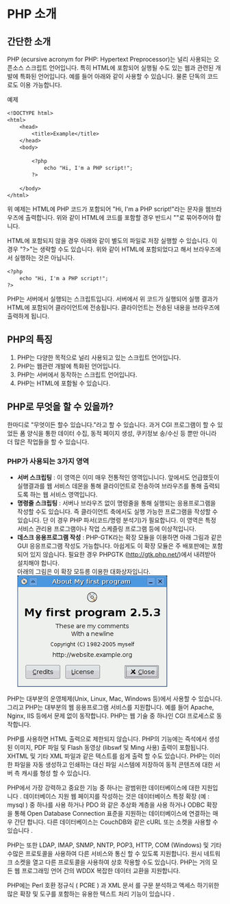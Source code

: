 # PHP 소개

## 간단한 소개
PHP (ecursive acronym for PHP: Hypertext Preprocessor)는 널리 사용되는 오픈소스 스크립트 언어입니다. 특히 HTML에 포함되어 실행될 수도 있는 웹과 관련된 개발에 특화된 언어입니다.
예를 들어 아래와 같이 사용할 수 있습니다. 물론 단독의 코드로도 이용 가능합니다.

예제
```phpregexp
<!DOCTYPE html>
<html>
    <head>
        <title>Example</title>
    </head>
    <body>

        <?php
            echo "Hi, I'm a PHP script!";
        ?>

    </body>
</html>
```

위 예제는 HTML에 PHP 코드가 포함되어 "Hi, I'm a PHP script!"라는 문자을 웹브라우즈에 출력합니다.
위와 같이 HTML에 코드를 포함할 경우 반드시 "<?php"와 "?>"로 묶어주어야 합니다.

HTML에 포함되지 않을 경우 아래와 같이 별도의 파일로 저장 실행할 수 있습니다. 이 경우 "?>"는 생략할 수도 있습니다.
위와 같이 HTML에 포함되었다고 해서 브라우즈에서 실행하는 것은 아닙니다.
```phpregexp
<?php
    echo "Hi, I'm a PHP script!";
?>
```
PHP는 서버에서 실행되는 스크립트입니다. 서버에서 위 코드가 실행되어 실행 결과가 HTML에 포함되어 클라이언트에 전송됩니다. 클라이언트는 전송된 내용을 브라우즈에 출력하게 됩니다.

## PHP의 특징
1. PHP는 다양한 목적으로 널리 사용되고 있는 스크립트 언어입니다.
2. PHP는 웹관련 개발에 특화된 언어입니다.
3. PHP는 서버에서 동작하는 스크립트 언어입니다.
4. PHP는 HTML에 포함될 수 있습니다.

## PHP로 무엇을 할 수 있을까?
한마디로 "무엇이든 할수 있습니다."라고 할 수 있습니다. 과거 CGI 프로그램이 할 수 있었든 폼 양식을 통한 데이터 수집, 동적 페이지 생성, 쿠키정보 송/수신 등 뿐만 아니라 더 많은 작업들을 할 수 있습니다.

### PHP가 사용되는 3가지 영역
* **서버 스크립팅** : 이 영역은 이미 매우 전통적인 영역입니니다. 앞에서도 언급했듯이 실행결과를 웹 서비스 데몬을 통해 클라이언트로 전송하여 브라우즈를 통해 출력되도록 하는 웹 서비스 영역입니다.
* **명령줄 스크립팅** : 서버나 브라우즈 없이 명령줄을 통해 실행되는 응용프로그램을 작성할 수도 있습니다. 즉 클라이언트 축에서도 실행 가능한 프로그램을 작성할 수 있습니다. 단 이 경우 PHP 파서(코드/명령 분석기)가 필요합니다. 이 영역은 특정 서비스 관리용 프로그램이나 작업 스케즐링 프로그램 등에 이상적입니다.
* **데스크 응용프로그램 작성** : PHP-GTK라는 확장 모듈을 이용하면 아래 그림과 같은 GUI 응응프로그램 작성도 가능합니다. 아쉽게도 이 확장 모듈은 주 배포판에는 포함되어 있지 않습니다. 필요한 경우 PHPGTK (http://gtk.php.net/)에서 내려받아 설치해야 합니다.<br/>아래의 그림은 이 확장 모듀릉 이용한 대화상자입니다.<br/>![PHP GTK](./images/gtkaboutdialog.png)

PHP는 대부분의 운영체제(Unix, Linux, Mac, Windows 등)에서 사용할 수 있습니다. 그리고 PHP는 대부분의 웹 응용프로그램 서비스를 지원합니다. 예를 들어 Apache, Nginx, IIS 등에서 문제 없이 동작합니다. PHP는 웹 기술 중 하나인 CGI 프로세스로 동작합니다.

PHP를 사용하면 HTML 출력으로 제한되지 않습니다. PHP의 기능에는 즉석에서 생성 된 이미지, PDF 파일 및 Flash 동영상 (libswf 및 Ming 사용) 출력이 포함됩니다. XHTML 및 기타 XML 파일과 같은 텍스트를 쉽게 출력 할 수도 있습니다. PHP는 이러한 파일을 자동 생성하고 인쇄하는 대신 파일 시스템에 저장하여 동적 콘텐츠에 대한 서버 측 캐시를 형성 할 수 있습니다.

PHP에서 가장 강력하고 중요한 기능 중 하나는 광범위한 데이터베이스에 대한 지원입니다 . 데이터베이스 지원 웹 페이지를 작성하는 것은 데이터베이스 특정 확장 (예 : mysql ) 중 하나를 사용 하거나 PDO 와 같은 추상화 계층을 사용 하거나 ODBC 확장을 통해 Open Database Connection 표준을 지원하는 데이터베이스에 연결하는 매우 간단 합니다. 다른 데이터베이스는 CouchDB와 같은 cURL 또는 소켓을 사용할 수 있습니다 .

PHP는 또한 LDAP, IMAP, SNMP, NNTP, POP3, HTTP, COM (Windows) 및 기타 수많은 프로토콜을 사용하여 다른 서비스와 통신 할 수 있도록 지원합니다. 원시 네트워크 소켓을 열고 다른 프로토콜을 사용하여 상호 작용할 수도 있습니다. PHP는 거의 모든 웹 프로그래밍 언어 간의 WDDX 복잡한 데이터 교환을 지원합니다.

PHP에는 Perl 호환 정규식 ( PCRE ) 과 XML 문서 를 구문 분석하고 액세스 하기위한 많은 확장 및 도구를 포함하는 유용한 텍스트 처리 기능이 있습니다 .

